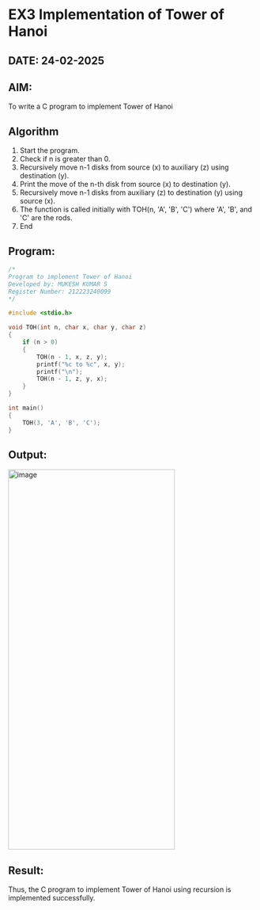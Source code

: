 # EX3 Implementation of Tower of Hanoi
## DATE: 24-02-2025
## AIM:
To write a C program to implement Tower of Hanoi

## Algorithm
1. Start the program.
2. Check if n is greater than 0.
3. Recursively move n-1 disks from source (x) to auxiliary (z) using destination (y).
4. Print the move of the n-th disk from source (x) to destination (y).
5. Recursively move n-1 disks from auxiliary (z) to destination (y) using source (x).
6. The function is called initially with TOH(n, 'A', 'B', 'C') where 'A', 'B', and 'C' are the rods.
7. End   

## Program:
```c
/*
Program to implement Tower of Hanoi
Developed by: MUKESH KUMAR S
Register Number: 212223240099 
*/

#include <stdio.h>

void TOH(int n, char x, char y, char z)
{
    if (n > 0)
    {
        TOH(n - 1, x, z, y);
        printf("%c to %c", x, y);
        printf("\n");
        TOH(n - 1, z, y, x);
    }
}

int main()
{
    TOH(3, 'A', 'B', 'C');
}
```

## Output:
<img width="337" height="768" alt="image" src="https://github.com/user-attachments/assets/fa458b3d-613f-464f-92ee-f4b3f546d963" />



## Result:
Thus, the C program to implement Tower of Hanoi using recursion is implemented successfully.
